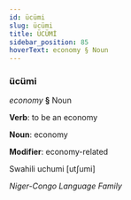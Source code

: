 ```yaml
---
id: ücümi
slug: ücümi
title: ÜCÜMİ
sidebar_position: 85
hoverText: economy § Noun
---
```


### ücümi

*economy* **§** Noun

**Verb**: to be an economy

**Noun**: economy

**Modifier**: economy-related

Swahili uchumi [utʃumi]

*Niger-Congo Language Family*